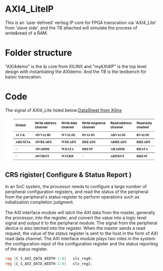 # AXI4_LiteIP
  This is an 'user defined' verilog IP core for FPGA transcation via 'AXI4_Lite' from 'slave side', and the TB attached will simulate the process of write&read of a RAM.
# Folder structure
  "AXI4demo" is the Ip core from XILINX and "myAXI4IP" is the top level design with instantiating the AXIdemo.
And the TB is the testbench for baisic transcation.

# Code 
  The signal of AXI4_Lite listed below:[DataSheet from Xilinx](https://forums.xilinx.com/t5/Design-and-Debug-Techniques-Blog/AXI-Basics-5-Create-an-AXI4-Lite-Sniffer-IP-to-use-in-Xilinx/ba-p/1064306)
 
![image](https://github.com/keyonhome/AXI4_LiteIP/blob/master/img/Liteport.png)

## CRS rigister( Configure & Status Report )
  In an SoC system, the processor needs to configure a large number of peripheral configuration registers, and read the status of the peripheral from the peripheral's status register to perform operations such as initialization completion judgment.<br>  
  The AXI interface module will latch the AXI data from the master, generally the processor, into the register, and convert the value into a logic level signal and output it to the peripheral module. The signal from the peripheral device is also latched into the register. When the master sends a read request, the value of the status register is sent to the host in the form of AXI read data channel. The AXI interface module plays two roles in the system: the configuration input of the configuration register and the status reporting of the status register.<br>  
``` Verilog
reg [C_S_AXI_DATA_WIDTH-1:0]   slv_reg0;
reg [C_S_AXI_DATA_WIDTH-1:0]   slv_reg1;
```
